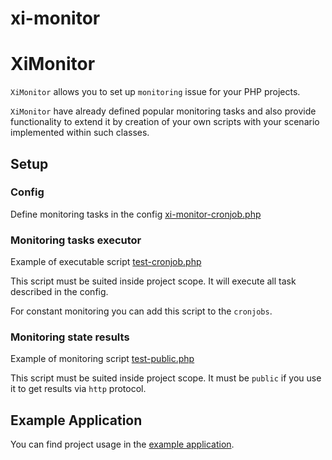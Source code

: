 # xi-monitor
# XiMonitor

`XiMonitor` allows you to set up `monitoring` issue for your PHP projects.

`XiMonitor` have already defined popular monitoring tasks and also provide functionality
to extend it by creation of your own scripts with your scenario implemented within such classes. 


## Setup

### Config

Define monitoring tasks in the config [xi-monitor-cronjob.php](example-app%2Fapp%2Fxi-monitor-cronjob.php)


### Monitoring tasks executor

Example of executable script [test-cronjob.php](test-cronjob.php)

This script must be suited inside project scope. It will execute all task described in the config.

For constant monitoring you can add this script to the `cronjobs`.



### Monitoring state results

Example of monitoring script [test-public.php](test-public.php)

This script must be suited inside project scope. It must be `public` if you use it to get results via `http` protocol.



## Example Application

You can find project usage in the [example application](/example-app).   
